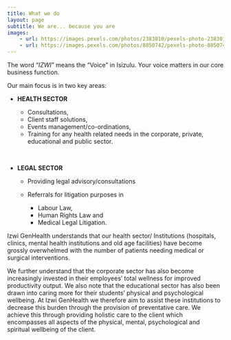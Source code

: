 ```yaml
---
title: What we do
layout: page
subtitle: We are... because you are
images: 
    - url: https://images.pexels.com/photos/2383010/pexels-photo-2383010.jpeg
    - url: https://images.pexels.com/photos/8850742/pexels-photo-8850742.jpeg
---
```


The word “*IZWI*” means the “Voice” in Isizulu. Your voice matters in our core business function.

Our main focus is in two key areas:
* **HEALTH SECTOR** 

    * Consultations, 
    * Client staff solutions, 
    * Events management/co-ordinations,
    * Training for any health related needs in the corporate, private, educational and public sector.

<br>

* **LEGAL SECTOR** 

    * Providing legal advisory/consultations 
    * Referrals for litigation purposes in

        * Labour Law, 
        * Human Rights Law and 
        * Medical Legal Litigation.

Izwi GenHealth understands that our health sector/ Institutions (hospitals, clinics, mental health institutions and old age facilities) have become grossly overwhelmed with the number of patients needing medical or surgical interventions.

We further understand that the corporate sector has also become increasingly invested in their employees’ total wellness for improved productivity output.
We also note that the educational sector has also been drawn into caring more for their students’ physical and psychological wellbeing.
At Izwi GenHealth we therefore aim to assist these institutions to decrease this burden through the provision of preventative care.
We achieve this through providing holistic care to the client which encompasses all aspects of the physical, mental, psychological and spiritual wellbeing of the client.
